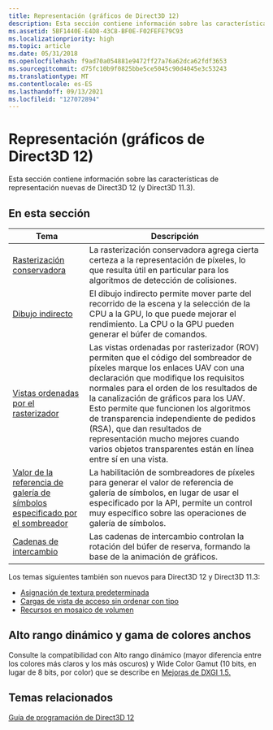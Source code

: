 ```yaml
---
title: Representación (gráficos de Direct3D 12)
description: Esta sección contiene información sobre las características de representación nuevas de Direct3D 12 (y Direct3D 11.3).
ms.assetid: 5BF1440E-E4D8-43C8-BF0E-F02FEFE79C93
ms.localizationpriority: high
ms.topic: article
ms.date: 05/31/2018
ms.openlocfilehash: f9ad70a054881e9472ff27a76a62dca62fdf3653
ms.sourcegitcommit: d75fc10b9f0825bbe5ce5045c90d4045e3c53243
ms.translationtype: MT
ms.contentlocale: es-ES
ms.lasthandoff: 09/13/2021
ms.locfileid: "127072894"
---
```

# <a name="rendering-direct3d-12-graphics"></a>Representación (gráficos de Direct3D 12)

Esta sección contiene información sobre las características de representación nuevas de Direct3D 12 (y Direct3D 11.3).

## <a name="in-this-section"></a>En esta sección



| Tema                                                                                               | Descripción                                                                                                                                                                                                                                                                                                                                                                                  |
|-----------------------------------------------------------------------------------------------------|----------------------------------------------------------------------------------------------------------------------------------------------------------------------------------------------------------------------------------------------------------------------------------------------------------------------------------------------------------------------------------------------|
| [Rasterización conservadora](conservative-rasterization.md)<br/>                             | La rasterización conservadora agrega cierta certeza a la representación de píxeles, lo que resulta útil en particular para los algoritmos de detección de colisiones.<br/>                                                                                                                                                                                                                                              |
| [Dibujo indirecto](indirect-drawing.md)<br/>                                                 | El dibujo indirecto permite mover parte del recorrido de la escena y la selección de la CPU a la GPU, lo que puede mejorar el rendimiento. La CPU o la GPU pueden generar el búfer de comandos.<br/>                                                                                                                                                                                              |
| [Vistas ordenadas por el rasterizador](rasterizer-order-views.md)<br/>                                   | Las vistas ordenadas por rasterizador (ROV) permiten que el código del sombreador de píxeles marque los enlaces UAV con una declaración que modifique los requisitos normales para el orden de los resultados de la canalización de gráficos para los UAV. Esto permite que funcionen los algoritmos de transparencia independiente de pedidos (RSA), que dan resultados de representación mucho mejores cuando varios objetos transparentes están en línea entre sí en una vista. <br/> |
| [Valor de la referencia de galería de símbolos especificado por el sombreador](shader-specified-stencil-reference-value.md)<br/> | La habilitación de sombreadores de píxeles para generar el valor de referencia de galería de símbolos, en lugar de usar el especificado por la API, permite un control muy específico sobre las operaciones de galería de símbolos.<br/>                                                                                                                                                                                                              |
| [Cadenas de intercambio](swap-chains.md)<br/>                                                           | Las cadenas de intercambio controlan la rotación del búfer de reserva, formando la base de la animación de gráficos.<br/>                                                                                                                                                                                                                                                                                            |



 

Los temas siguientes también son nuevos para Direct3D 12 y Direct3D 11.3:

-   [Asignación de textura predeterminada](default-texture-mapping.md)
-   [Cargas de vista de acceso sin ordenar con tipo](typed-unordered-access-view-loads.md)
-   [Recursos en mosaico de volumen](volume-tiled-resources.md)

## <a name="high-dynamic-range-and-wide-color-gamut"></a>Alto rango dinámico y gama de colores anchos

Consulte la compatibilidad con Alto rango dinámico (mayor diferencia entre los colores más claros y los más oscuros) y Wide Color Gamut (10 bits, en lugar de 8 bits, por color) que se describe en [Mejoras de DXGI 1.5.](/windows/desktop/direct3ddxgi/dxgi-1-5-improvements)

## <a name="related-topics"></a>Temas relacionados

<dl> <dt>

[Guía de programación de Direct3D 12](directx-12-programming-guide.md)
</dt> </dl>

 

